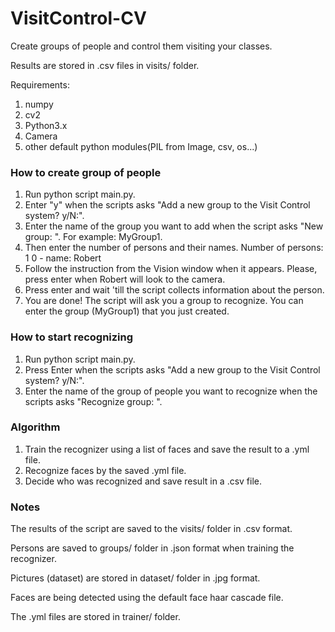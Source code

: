 # VisitControl-CV
Create groups of people and control them visiting your classes. 

Results are stored in .csv files in visits/ folder.

Requirements:
1. numpy
2. cv2
3. Python3.x
4. Camera
5. other default python modules(PIL from Image, csv, os...)

### How to create group of people
1. Run python script main.py.
2. Enter "y" when the scripts asks "Add a new group to the Visit Control system? y/N:".
3. Enter the name of the group you want to add when the script asks "New group: ". For example: MyGroup1.
4. Then enter the number of persons and their names.
    Number of persons: 1
    0 - name: Robert 
5. Follow the instruction from the Vision window when it appears.
   Please, press enter when
   Robert
   will look to the camera.
6. Press enter and wait 'till the script collects information about the person.
7. You are done! The script will ask you a group to recognize. You can enter the group (MyGroup1) that you just created.

### How to start recognizing
1. Run python script main.py.
2. Press Enter when the scripts asks "Add a new group to the Visit Control system? y/N:".
3. Enter the name of the group of people you want to recognize when the scripts asks "Recognize group: ".


### Algorithm
1. Train the recognizer using a list of faces and save the result to a .yml file.
2. Recognize faces by the saved .yml file.
3. Decide who was recognized and save result in a .csv file.


### Notes
The results of the script are saved to the visits/ folder in .csv format.

Persons are saved to groups/ folder in .json format when training the recognizer.

Pictures (dataset) are stored in dataset/ folder in .jpg format.

Faces are being detected using the default face haar cascade file.

The .yml files are stored in trainer/ folder.
